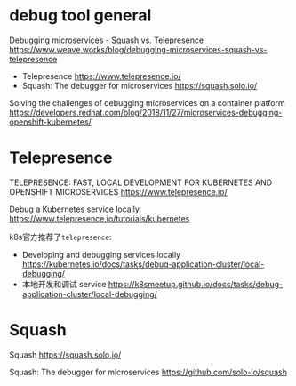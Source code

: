 
# debug tool general

Debugging microservices - Squash vs. Telepresence https://www.weave.works/blog/debugging-microservices-squash-vs-telepresence
- Telepresence https://www.telepresence.io/
- Squash: The debugger for microservices https://squash.solo.io/

Solving the challenges of debugging microservices on a container platform https://developers.redhat.com/blog/2018/11/27/microservices-debugging-openshift-kubernetes/

# Telepresence

TELEPRESENCE: FAST, LOCAL DEVELOPMENT FOR KUBERNETES AND OPENSHIFT MICROSERVICES https://www.telepresence.io/

Debug a Kubernetes service locally https://www.telepresence.io/tutorials/kubernetes

k8s官方推荐了`telepresence`:
- Developing and debugging services locally https://kubernetes.io/docs/tasks/debug-application-cluster/local-debugging/
- 本地开发和调试 service https://k8smeetup.github.io/docs/tasks/debug-application-cluster/local-debugging/

# Squash

Squash https://squash.solo.io/

Squash: The debugger for microservices https://github.com/solo-io/squash
